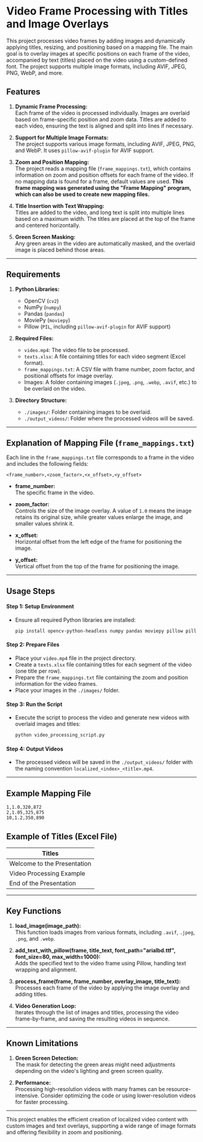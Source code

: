 
# Video Frame Processing with Titles and Image Overlays

This project processes video frames by adding images and dynamically applying titles, resizing, and positioning based on a mapping file. The main goal is to overlay images at specific positions on each frame of the video, accompanied by text (titles) placed on the video using a custom-defined font. The project supports multiple image formats, including AVIF, JPEG, PNG, WebP, and more.

## Features

1. **Dynamic Frame Processing:**  
   Each frame of the video is processed individually. Images are overlaid based on frame-specific position and zoom data. Titles are added to each video, ensuring the text is aligned and split into lines if necessary.
   
2. **Support for Multiple Image Formats:**  
   The project supports various image formats, including AVIF, JPEG, PNG, and WebP. It uses `pillow-avif-plugin` for AVIF support.

3. **Zoom and Position Mapping:**  
   The project reads a mapping file (`frame_mappings.txt`), which contains information on zoom and position offsets for each frame of the video. If no mapping data is found for a frame, default values are used. **This frame mapping was generated using the "Frame Mapping" program, which can also be used to create new mapping files.**

4. **Title Insertion with Text Wrapping:**  
   Titles are added to the video, and long text is split into multiple lines based on a maximum width. The titles are placed at the top of the frame and centered horizontally.

5. **Green Screen Masking:**  
   Any green areas in the video are automatically masked, and the overlaid image is placed behind those areas.

---

## Requirements

1. **Python Libraries:**
   - OpenCV (`cv2`)
   - NumPy (`numpy`)
   - Pandas (`pandas`)
   - MoviePy (`moviepy`)
   - Pillow (`PIL`, including `pillow-avif-plugin` for AVIF support)

2. **Required Files:**
   - `video.mp4`: The video file to be processed.
   - `texts.xlsx`: A file containing titles for each video segment (Excel format).
   - `frame_mappings.txt`: A CSV file with frame number, zoom factor, and positional offsets for image overlay.
   - Images: A folder containing images (`.jpeg`, `.png`, `.webp`, `.avif`, etc.) to be overlaid on the video.

3. **Directory Structure:**
   - `./images/`: Folder containing images to be overlaid.
   - `./output_videos/`: Folder where the processed videos will be saved.

---

## Explanation of Mapping File (`frame_mappings.txt`)

Each line in the `frame_mappings.txt` file corresponds to a frame in the video and includes the following fields:

```
<frame_number>,<zoom_factor>,<x_offset>,<y_offset>
```

- **frame_number:**  
  The specific frame in the video.
  
- **zoom_factor:**  
  Controls the size of the image overlay. A value of `1.0` means the image retains its original size, while greater values enlarge the image, and smaller values shrink it.

- **x_offset:**  
  Horizontal offset from the left edge of the frame for positioning the image.

- **y_offset:**  
  Vertical offset from the top of the frame for positioning the image.

---

## Usage Steps

#### Step 1: Setup Environment
- Ensure all required Python libraries are installed:
  ```bash
  pip install opencv-python-headless numpy pandas moviepy pillow pillow-avif-plugin
  ```

#### Step 2: Prepare Files
- Place your `video.mp4` file in the project directory.
- Create a `texts.xlsx` file containing titles for each segment of the video (one title per row).
- Prepare the `frame_mappings.txt` file containing the zoom and position information for the video frames.
- Place your images in the `./images/` folder.

#### Step 3: Run the Script
- Execute the script to process the video and generate new videos with overlaid images and titles:
  ```bash
  python video_processing_script.py
  ```

#### Step 4: Output Videos
- The processed videos will be saved in the `./output_videos/` folder with the naming convention `localized_<index>_<title>.mp4`.

---

## Example Mapping File

```
1,1.0,320,872
2,1.05,325,875
10,1.2,350,890
```

## Example of Titles (Excel File)

| Titles        |
|---------------|
| Welcome to the Presentation |
| Video Processing Example    |
| End of the Presentation     |

---

## Key Functions

1. **load_image(image_path):**  
   This function loads images from various formats, including `.avif`, `.jpeg`, `.png`, and `.webp`.

2. **add_text_with_pillow(frame, title_text, font_path="arialbd.ttf", font_size=80, max_width=1000):**  
   Adds the specified text to the video frame using Pillow, handling text wrapping and alignment.

3. **process_frame(frame, frame_number, overlay_image, title_text):**  
   Processes each frame of the video by applying the image overlay and adding titles.

4. **Video Generation Loop:**  
   Iterates through the list of images and titles, processing the video frame-by-frame, and saving the resulting videos in sequence.

---

## Known Limitations

1. **Green Screen Detection:**  
   The mask for detecting the green areas might need adjustments depending on the video's lighting and green screen quality.

2. **Performance:**  
   Processing high-resolution videos with many frames can be resource-intensive. Consider optimizing the code or using lower-resolution videos for faster processing.

---

This project enables the efficient creation of localized video content with custom images and text overlays, supporting a wide range of image formats and offering flexibility in zoom and positioning.

